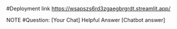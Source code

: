 #Deployment link https://wsapszs6rd3zgaegbrgrdt.streamlit.app/


NOTE
#Question: [Your Chat]  Helpful Answer [Chatbot answer]
